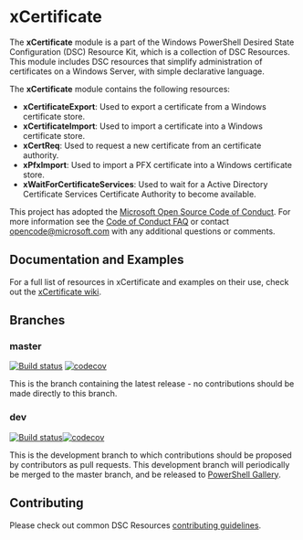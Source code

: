 # xCertificate

The **xCertificate** module is a part of the Windows PowerShell Desired State
Configuration (DSC) Resource Kit, which is a collection of DSC Resources. This
module includes DSC resources that simplify administration of certificates on a
Windows Server, with simple declarative language.

The **xCertificate** module contains the following resources:

- **xCertificateExport**: Used to export a certificate from a Windows certificate
  store.
- **xCertificateImport**: Used to import a certificate into a Windows certificate
  store.
- **xCertReq**: Used to request a new certificate from an certificate authority.
- **xPfxImport**: Used to import a PFX certificate into a Windows certificate store.
- **xWaitForCertificateServices**: Used to wait for a Active Directory Certificate
  Services Certificate Authority to become available.

This project has adopted the [Microsoft Open Source Code of Conduct](https://opensource.microsoft.com/codeofconduct/).
For more information see the [Code of Conduct FAQ](https://opensource.microsoft.com/codeofconduct/faq/)
or contact [opencode@microsoft.com](mailto:opencode@microsoft.com) with any
additional questions or comments.

## Documentation and Examples

For a full list of resources in xCertificate and examples on their use, check out
the [xCertificate wiki](https://github.com/PowerShell/xCertificate/wiki).

## Branches

### master

[![Build status](https://ci.appveyor.com/api/projects/status/0u9f8smiidg1j4kn/branch/master?svg=true)](https://ci.appveyor.com/project/PowerShell/xCertificate/branch/master)
[![codecov](https://codecov.io/gh/PowerShell/xCertificate/branch/master/graph/badge.svg)](https://codecov.io/gh/PowerShell/xCertificate/branch/master)

This is the branch containing the latest release - no contributions should be made
directly to this branch.

### dev

[![Build status](https://ci.appveyor.com/api/projects/status/0u9f8smiidg1j4kn/branch/dev?svg=true)](https://ci.appveyor.com/project/PowerShell/xCertificate/branch/dev)[![codecov](https://codecov.io/gh/PowerShell/xCertificate/branch/dev/graph/badge.svg)](https://codecov.io/gh/PowerShell/xCertificate/branch/dev)

This is the development branch to which contributions should be proposed by contributors
as pull requests. This development branch will periodically be merged to the master
branch, and be released to [PowerShell Gallery](https://www.powershellgallery.com/).

## Contributing

Please check out common DSC Resources [contributing guidelines](https://github.com/PowerShell/DscResource.Kit/blob/master/CONTRIBUTING.md).
